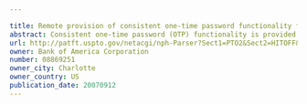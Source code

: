 ```yaml
---

title: Remote provision of consistent one-time password functionality for disparate on-line resources
abstract: Consistent one-time password (OTP) functionality is provided from a presentation server to secure various on-line resources. A seed file can be provided to or created by a service provider for execution as part of a hosted page displayed at a client to a user. A presentation server receives a call from the seed file. A user interface widget can be initialized at the presentation server in response to the call from the seed file. The widget can be displayed as part of the remotely hosted Web page so that the user perceives the UI widget to be embedded in the page as viewed on the client computer system. Security for the interaction between the servers can be provided through use of security assertion markup language (SAML).
url: http://patft.uspto.gov/netacgi/nph-Parser?Sect1=PTO2&Sect2=HITOFF&p=1&u=%2Fnetahtml%2FPTO%2Fsearch-adv.htm&r=1&f=G&l=50&d=PALL&S1=08869251&OS=08869251&RS=08869251
owner: Bank of America Corporation
number: 08869251
owner_city: Charlotte
owner_country: US
publication_date: 20070912
---
```

